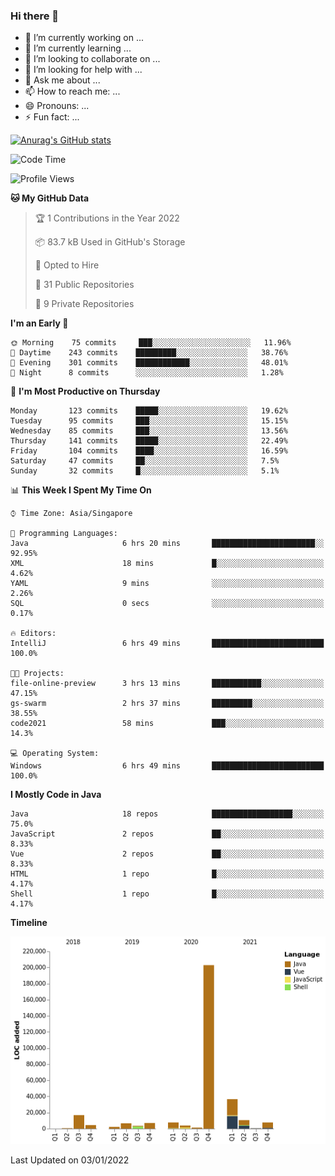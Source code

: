 ### Hi there 👋

- 🔭 I’m currently working on ...
- 🌱 I’m currently learning ...
- 👯 I’m looking to collaborate on ...
- 🤔 I’m looking for help with ...
- 💬 Ask me about ...
- 📫 How to reach me: ...
- 😄 Pronouns: ...
- ⚡ Fun fact: ...

[![Anurag's GitHub stats](https://github-readme-stats.vercel.app/api?username=xiumu2017&show_icons=true&theme=radical)](https://github.com/anuraghazra/github-readme-stats)

<!--
**xiumu2017/xiumu2017** is a ✨ _special_ ✨ repository because its `README.md` (this file) appears on your GitHub profile.

Here are some ideas to get you started:

- 🔭 I’m currently working on ...
- 🌱 I’m currently learning ...
- 👯 I’m looking to collaborate on ...
- 🤔 I’m looking for help with ...
- 💬 Ask me about ...
- 📫 How to reach me: ...
- 😄 Pronouns: ...
- ⚡ Fun fact: ...
-->

<!--START_SECTION:waka-->
![Code Time](http://img.shields.io/badge/Code%20Time-178%20hrs%2059%20mins-blue)

![Profile Views](http://img.shields.io/badge/Profile%20Views-0-blue)

**🐱 My GitHub Data** 

> 🏆 1 Contributions in the Year 2022
 > 
> 📦 83.7 kB Used in GitHub's Storage 
 > 
> 💼 Opted to Hire
 > 
> 📜 31 Public Repositories 
 > 
> 🔑 9 Private Repositories  
 > 
**I'm an Early 🐤** 

```text
🌞 Morning    75 commits     ███░░░░░░░░░░░░░░░░░░░░░░   11.96% 
🌆 Daytime    243 commits    █████████░░░░░░░░░░░░░░░░   38.76% 
🌃 Evening    301 commits    ████████████░░░░░░░░░░░░░   48.01% 
🌙 Night      8 commits      ░░░░░░░░░░░░░░░░░░░░░░░░░   1.28%

```
📅 **I'm Most Productive on Thursday** 

```text
Monday       123 commits    █████░░░░░░░░░░░░░░░░░░░░   19.62% 
Tuesday      95 commits     ███░░░░░░░░░░░░░░░░░░░░░░   15.15% 
Wednesday    85 commits     ███░░░░░░░░░░░░░░░░░░░░░░   13.56% 
Thursday     141 commits    █████░░░░░░░░░░░░░░░░░░░░   22.49% 
Friday       104 commits    ████░░░░░░░░░░░░░░░░░░░░░   16.59% 
Saturday     47 commits     ██░░░░░░░░░░░░░░░░░░░░░░░   7.5% 
Sunday       32 commits     █░░░░░░░░░░░░░░░░░░░░░░░░   5.1%

```


📊 **This Week I Spent My Time On** 

```text
⌚︎ Time Zone: Asia/Singapore

💬 Programming Languages: 
Java                     6 hrs 20 mins       ███████████████████████░░   92.95% 
XML                      18 mins             █░░░░░░░░░░░░░░░░░░░░░░░░   4.62% 
YAML                     9 mins              ░░░░░░░░░░░░░░░░░░░░░░░░░   2.26% 
SQL                      0 secs              ░░░░░░░░░░░░░░░░░░░░░░░░░   0.17%

🔥 Editors: 
IntelliJ                 6 hrs 49 mins       █████████████████████████   100.0%

🐱‍💻 Projects: 
file-online-preview      3 hrs 13 mins       ███████████░░░░░░░░░░░░░░   47.15% 
gs-swarm                 2 hrs 37 mins       █████████░░░░░░░░░░░░░░░░   38.55% 
code2021                 58 mins             ███░░░░░░░░░░░░░░░░░░░░░░   14.3%

💻 Operating System: 
Windows                  6 hrs 49 mins       █████████████████████████   100.0%

```

**I Mostly Code in Java** 

```text
Java                     18 repos            ██████████████████░░░░░░░   75.0% 
JavaScript               2 repos             ██░░░░░░░░░░░░░░░░░░░░░░░   8.33% 
Vue                      2 repos             ██░░░░░░░░░░░░░░░░░░░░░░░   8.33% 
HTML                     1 repo              █░░░░░░░░░░░░░░░░░░░░░░░░   4.17% 
Shell                    1 repo              █░░░░░░░░░░░░░░░░░░░░░░░░   4.17%

```


**Timeline**

![Chart not found](https://raw.githubusercontent.com/xiumu2017/xiumu2017/main/charts/bar_graph.png) 


 Last Updated on 03/01/2022
<!--END_SECTION:waka-->
